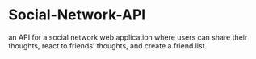 # Social-Network-API
an API for a social network web application where users can share their thoughts, react to friends’ thoughts, and create a friend list.
